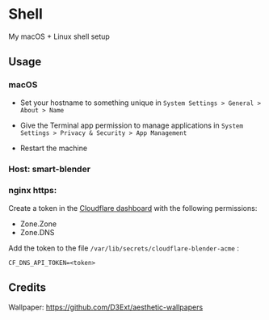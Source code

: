 # Shell

My macOS + Linux shell setup

## Usage

### macOS

- Set your hostname to something unique in `System Settings > General > About > Name`

- Give the Terminal app permission to manage applications in `System Settings > Privacy & Security > App Management`

- Restart the machine

### Host: smart-blender

### nginx https:

Create a token in the [Cloudflare dashboard](https://dash.cloudflare.com/profile/api-tokens) with the following permissions:
 - Zone.Zone
 - Zone.DNS

Add the token to the file `/var/lib/secrets/cloudflare-blender-acme` :

```
CF_DNS_API_TOKEN=<token>
```

## Credits

Wallpaper: <https://github.com/D3Ext/aesthetic-wallpapers>
